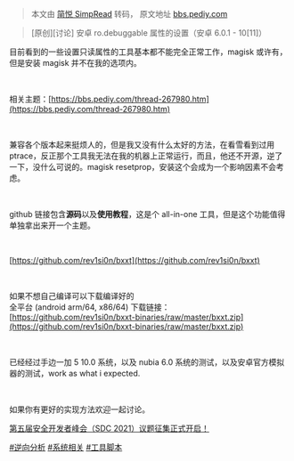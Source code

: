 > 本文由 [简悦 SimpRead](http://ksria.com/simpread/) 转码， 原文地址 [bbs.pediy.com](https://bbs.pediy.com/thread-268415.htm)

> [原创][讨论] 安卓 ro.debuggable 属性的设置（安卓 6.0.1 - 10[11]）

目前看到的一些设置只读属性的工具基本都不能完全正常工作，magisk 或许有，但是安装 magisk 并不在我的选项内。

 

相关主题：[https://bbs.pediy.com/thread-267980.htm](https://bbs.pediy.com/thread-267980.htm)

 

兼容各个版本起来挺烦人的，但是我又没有什么太好的方法，在看雪看到过用 ptrace，反正那个工具我无法在我的机器上正常运行，而且，他还不开源，逆了一下，没什么可说的。magisk resetprop，安装这个会成为一个影响因素不会考虑。

 

github 链接包含**源码**以及**使用教程**，这是个 all-in-one 工具，但是这个功能值得单独拿出来开一个主题。

 

[https://github.com/rev1si0n/bxxt](https://github.com/rev1si0n/bxxt)

 

如果不想自己编译可以下载编译好的  
全平台 (android arm/64, x86/64) 下载链接：  
[https://github.com/rev1si0n/bxxt-binaries/raw/master/bxxt.zip](https://github.com/rev1si0n/bxxt-binaries/raw/master/bxxt.zip)

 

已经经过手边一加 5 10.0 系统，以及 nubia 6.0 系统的测试，以及安卓官方模拟器的测试，work as what i expected.

 

如果你有更好的实现方法欢迎一起讨论。

[第五届安全开发者峰会（SDC 2021）议题征集正式开启！](https://bbs.pediy.com/thread-266645.htm)

[#逆向分析](forum-161-1-118.htm) [#系统相关](forum-161-1-126.htm) [#工具脚本](forum-161-1-128.htm)